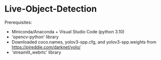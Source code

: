 # Live-Object-Detection
Prerequisites:
- Miniconda/Anaconda + Visual Studio Code (python 3.10)
- 'opencv-python' library
- Downloaded coco.names, yolov3-spp.cfg, and yolov3-spp.weights from https://pjreddie.com/darknet/yolo/
- 'streamlit_webrtc' library
